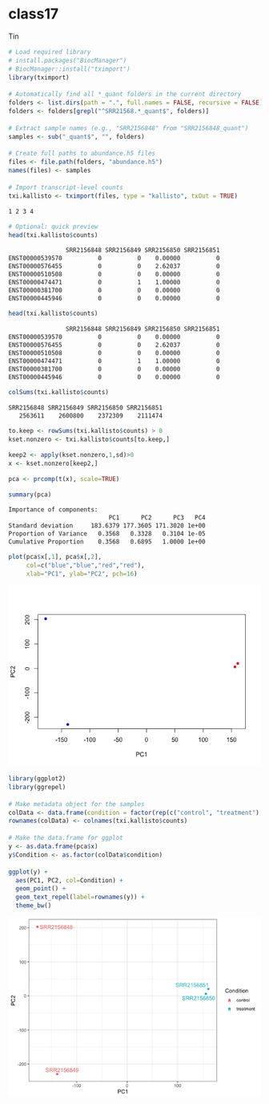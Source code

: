 # class17
Tin

``` r
# Load required library
# install.packages("BiocManager")
# BiocManager::install("tximport")
library(tximport)

# Automatically find all *_quant folders in the current directory
folders <- list.dirs(path = ".", full.names = FALSE, recursive = FALSE)
folders <- folders[grepl("^SRR21568.*_quant$", folders)]

# Extract sample names (e.g., "SRR2156848" from "SRR2156848_quant")
samples <- sub("_quant$", "", folders)

# Create full paths to abundance.h5 files
files <- file.path(folders, "abundance.h5")
names(files) <- samples

# Import transcript-level counts
txi.kallisto <- tximport(files, type = "kallisto", txOut = TRUE)
```

    1 2 3 4 

``` r
# Optional: quick preview
head(txi.kallisto$counts)
```

                    SRR2156848 SRR2156849 SRR2156850 SRR2156851
    ENST00000539570          0          0    0.00000          0
    ENST00000576455          0          0    2.62037          0
    ENST00000510508          0          0    0.00000          0
    ENST00000474471          0          1    1.00000          0
    ENST00000381700          0          0    0.00000          0
    ENST00000445946          0          0    0.00000          0

``` r
head(txi.kallisto$counts)
```

                    SRR2156848 SRR2156849 SRR2156850 SRR2156851
    ENST00000539570          0          0    0.00000          0
    ENST00000576455          0          0    2.62037          0
    ENST00000510508          0          0    0.00000          0
    ENST00000474471          0          1    1.00000          0
    ENST00000381700          0          0    0.00000          0
    ENST00000445946          0          0    0.00000          0

``` r
colSums(txi.kallisto$counts)
```

    SRR2156848 SRR2156849 SRR2156850 SRR2156851 
       2563611    2600800    2372309    2111474 

``` r
to.keep <- rowSums(txi.kallisto$counts) > 0
kset.nonzero <- txi.kallisto$counts[to.keep,]
```

``` r
keep2 <- apply(kset.nonzero,1,sd)>0
x <- kset.nonzero[keep2,]
```

``` r
pca <- prcomp(t(x), scale=TRUE)
```

``` r
summary(pca)
```

    Importance of components:
                                PC1      PC2      PC3   PC4
    Standard deviation     183.6379 177.3605 171.3020 1e+00
    Proportion of Variance   0.3568   0.3328   0.3104 1e-05
    Cumulative Proportion    0.3568   0.6895   1.0000 1e+00

``` r
plot(pca$x[,1], pca$x[,2],
     col=c("blue","blue","red","red"),
     xlab="PC1", ylab="PC2", pch=16)
```

![](Untitled_files/figure-commonmark/unnamed-chunk-8-1.png)

``` r
library(ggplot2)
library(ggrepel)

# Make metadata object for the samples
colData <- data.frame(condition = factor(rep(c("control", "treatment"), each = 2)))
rownames(colData) <- colnames(txi.kallisto$counts)

# Make the data.frame for ggplot 
y <- as.data.frame(pca$x)
y$Condition <- as.factor(colData$condition)

ggplot(y) +
  aes(PC1, PC2, col=Condition) +
  geom_point() +
  geom_text_repel(label=rownames(y)) +
  theme_bw()
```

![](Untitled_files/figure-commonmark/unnamed-chunk-9-1.png)
